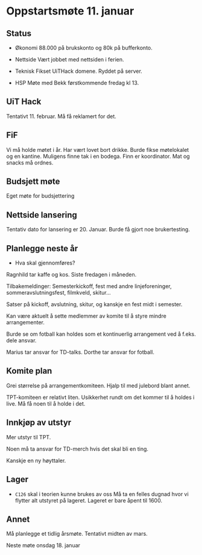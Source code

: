 # Oppstartsmøte 11. januar
## Status
- Økonomi
88.000 på brukskonto og 80k på bufferkonto.

- Nettside
Vært jobbet med nettsiden i ferien.

- Teknisk
Fikset UiTHack domene. Ryddet på server.

- HSP
Møte med Bekk førstkommende fredag kl 13.

## UiT Hack
Tentativt 11. februar. Må få reklamert for det.

## FiF
Vi må holde møtet i år. Har vært lovet bort drikke. Burde fikse møtelokalet og en kantine. Muligens finne tak i en bodega. Finn er koordinator. Mat og snacks må ordnes.

## Budsjett møte
Eget møte for budsjettering


## Nettside lansering
Tentativ dato for lansering er 20. Januar. Burde få gjort noe brukertesting.

## Planlegge neste år
- Hva skal gjennomføres?

Ragnhild tar kaffe og kos. Siste fredagen i måneden.

Tilbakemeldinger: Semesterkickoff, fest med andre linjeforeninger, sommeravslutningsfest, filmkveld, skitur...

Satser på kickoff, avslutning, skitur, og kanskje en fest midt i semester.

Kan være aktuelt å sette medlemmer av komite til å styre mindre arrangementer.

Burde se om fotball kan holdes som et kontinuerlig arrangement ved å f.eks. dele ansvar.

Marius tar ansvar for TD-talks. Dorthe tar ansvar for fotball.

## Komite plan
Grei størrelse på arrangementkomiteen. Hjalp til med julebord blant annet.

TPT-komiteen er relativt liten. Usikkerhet rundt om det kommer til å holdes i live. Må få noen til å holde i det.

## Innkjøp av utstyr
Mer utstyr til TPT.

Noen må ta ansvar for TD-merch hvis det skal bli en ting.

Kanskje en ny høyttaler.

## Lager
- `C126` skal i teorien kunne brukes av oss
Må ta en felles dugnad hvor vi flytter alt utstyret på lageret. Lageret er bare åpent til 1600.

## Annet
Må planlegge et tidlig årsmøte. Tentativt midten av mars.

Neste møte onsdag 18. januar